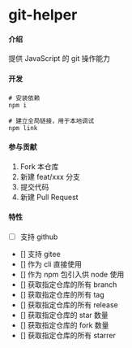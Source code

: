 # git-helper

#### 介绍

提供 JavaScript 的 git 操作能力

#### 开发

```shell
# 安装依赖
npm i

# 建立全局链接，用于本地调试
npm link
```

#### 参与贡献

1.  Fork 本仓库
2.  新建 feat/xxx 分支
3.  提交代码
4.  新建 Pull Request

#### 特性

- [ ] 支持 github
- [] 支持 gitee
- [] 作为 cli 直接使用
- [] 作为 npm 包引入供 node 使用
- [] 获取指定仓库的所有 branch
- [] 获取指定仓库的所有 tag
- [] 获取指定仓库的所有 release
- [] 获取指定仓库的 star 数量
- [] 获取指定仓库的 fork 数量
- [] 获取指定仓库的所有 starrer
